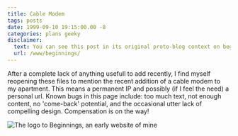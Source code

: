 ```yaml
---
title: Cable Modem
tags: posts
date: 1999-09-10 19:15:00.00 -8
categories: plans geeky
disclaimer:
  text: You can see this post in its original proto-blog context on beginnings, an early website of mine.
  url: /www/beginnings/
---
```

After a complete lack of anything usefull to add recently, I find myself reopening these files to mention the recent addition of a cable modem to my apartment.  This means a permanent IP and possibly (if I feel the need) a personal url.  Known bugs in this page include: too much text, not enough content, no 'come-back' potential, and the occasional utter lack of compelling design.  Compensation is on the way!

![The logo to Beginnings, an early website of mine](/images/diamond.gif)
